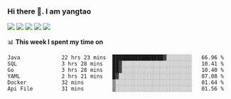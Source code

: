 ### Hi there 👋. I am yangtao 

<!-- **runtu666/runtu666** is a ✨ _special_ ✨ repository because its `README.md` (this file) appears on your GitHub profile. -->

![](https://github-profile-summary-cards.vercel.app/api/cards/profile-details?username=runtu666&theme=github)
![](https://github-profile-summary-cards.vercel.app/api/cards/repos-per-language?username=runtu666&theme=github)
![](https://github-profile-summary-cards.vercel.app/api/cards/most-commit-language?username=runtu666&theme=github)
![](https://github-profile-summary-cards.vercel.app/api/cards/stats?&username=runtu666&theme=github)
![](https://github-profile-summary-cards.vercel.app/api/cards/productive-time?username=runtu666&theme=github)

📊 **This week I spent my time on**
<!--START_SECTION:waka-->

```text
Java             22 hrs 23 mins  ████████████████▓░░░░░░░░   66.96 %
SQL              3 hrs 28 mins   ██▓░░░░░░░░░░░░░░░░░░░░░░   10.41 %
Go               3 hrs 28 mins   ██▓░░░░░░░░░░░░░░░░░░░░░░   10.40 %
YAML             2 hrs 21 mins   █▓░░░░░░░░░░░░░░░░░░░░░░░   07.08 %
Docker           32 mins         ▒░░░░░░░░░░░░░░░░░░░░░░░░   01.64 %
Api File         31 mins         ▒░░░░░░░░░░░░░░░░░░░░░░░░   01.56 %
```

<!--END_SECTION:waka-->


[comment]: <> (Here are some ideas to get you started:)

[comment]: <> (- 🔭 I’m currently working on tal)

[comment]: <> (- 🌱 I’m currently learning devops)

[comment]: <> (- 👯 I’m looking to collaborate on ...)

[comment]: <> (- 🤔 I’m looking for help with ...)

[comment]: <> (- 💬 Ask me about ...)

[comment]: <> (- 📫 How to reach me: ...)

[comment]: <> (- 😄 Pronouns: ...)

[comment]: <> (- ⚡ Fun fact: ...)

